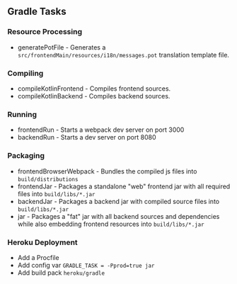 ## Gradle Tasks

### Resource Processing

* generatePotFile - Generates a `src/frontendMain/resources/i18n/messages.pot` translation template file.

### Compiling

* compileKotlinFrontend - Compiles frontend sources.
* compileKotlinBackend - Compiles backend sources.

### Running

* frontendRun - Starts a webpack dev server on port 3000
* backendRun - Starts a dev server on port 8080

### Packaging

* frontendBrowserWebpack - Bundles the compiled js files into `build/distributions`
* frontendJar - Packages a standalone "web" frontend jar with all required files into `build/libs/*.jar`
* backendJar - Packages a backend jar with compiled source files into `build/libs/*.jar`
* jar - Packages a "fat" jar with all backend sources and dependencies while also embedding frontend resources
  into `build/libs/*.jar`

### Heroku Deployment

* Add a Procfile
* Add config var `GRADLE_TASK = -Pprod=true jar`
* Add build pack `heroku/gradle`
